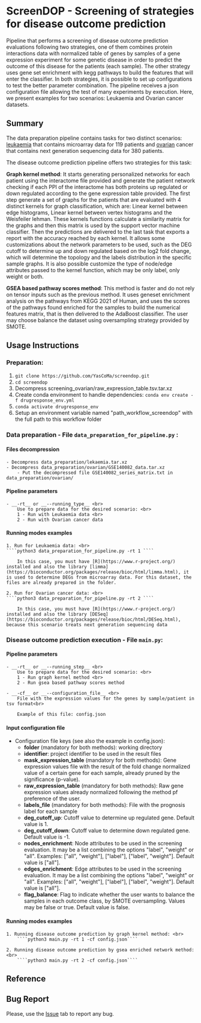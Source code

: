 # ScreenDOP - Screening of strategies for disease outcome prediction

Pipeline that performs a screening of disease outcome prediction evaluations following two strategies, one of them combines protein interactions data with normalized table of genes by samples of a gene expression experiment for some genetic disease in order to predict the outcome of this disease for the patients (each sample). The other strategy uses gene set enrichment with kegg pathways to build the features that will enter the classifier. In both strategies, it is possible to set up configurations to test the better parameter combination. The pipeline receives a json configuration file allowing the test of many experiments by execution. Here, we present examples for two scenarios: Leukaemia and Ovarian cancer datasets.

## Summary

The data preparation pipeline contains tasks for two distinct scenarios: [leukaemia](https://www.ncbi.nlm.nih.gov/geo/query/acc.cgi?acc=GSE425) that contains microarray data for 119 patients and [ovarian](https://www.ncbi.nlm.nih.gov/geo/query/acc.cgi?acc=GSE140082) cancer that contains next generation sequencing data for 380 patients.

The disease outcome prediction pipeline offers two strategies for this task:

**Graph kernel method**: It starts generating personalized networks for each patient using the interactome file provided and generate the patient network checking if each PPI of the interactome has both proteins up regulated or down regulated according to the gene expression table provided. The first step generate a set of graphs for the patients that are evaluated with 4 distinct kernels for graph classification, which are: Linear kernel between edge histograms, Linear kernel between vertex histograms and the Weisfeiler lehman. These kernels functions calculate a similarity matrix for the graphs and then this matrix is used by the support vector machine classifier. Then the predictions are delivered to the last task that exports a report with the accuracy reached by each kernel. It allows some customizations about the network parameters to be used, such as the DEG cutoff to determine up and down regulated based on the log2 fold change, which will determine the topology and the labels distribution in the specific sample graphs. It is also possible customize the type of node/edge attributes passed to the kernel function, which may be only label, only weight or both.

**GSEA based pathway scores method**: This method is faster and do not rely on tensor inputs such as the previous method. It uses geneset enrichment analysis on the pathways from KEGG 2021 of Human, and uses the scores of the pathways found enriched for the samples to build the numerical features matrix, that is then delivered to the AdaBoost classifier. The user may choose balance the dataset using oversampling strategy provided by SMOTE.

## Usage Instructions
### Preparation:
1. ````git clone https://github.com/YasCoMa/screendop.git````
2. ````cd screendop````
3. Decompress screening_ovarian/raw_expression_table.tsv.tar.xz
4. Create conda environment to handle dependencies: ````conda env create -f drugresponse_env.yml````
5. ````conda activate drugresponse_env````
6. Setup an environment variable named "path_workflow_screendop" with the full path to this workflow folder

### Data preparation - File ````data_preparation_for_pipeline.py```` :

#### Files decompression
    - Decompress data_preparation/lekaemia.tar.xz
    - Decompress data_preparation/ovarian/GSE140082_data.tar.xz
        - Put the decompressed file GSE140082_series_matrix.txt in data_preparation/ovarian/
    
#### Pipeline parameters
	- __-rt__ or __--running_type__ <br>
		Use to prepare data for the desired scenario: <br>
		1 - Run with Leukaemia data <br>
		2 - Run with Ovarian cancer data

#### Running modes examples
	1. Run for Leukaemia data: <br>
	````python3 data_preparation_for_pipeline.py -rt 1 ````

		In this case, you must have [R](https://www.r-project.org/) installed and also the library [limma](https://bioconductor.org/packages/release/bioc/html/limma.html), it is used to determine DEGs from microarray data. For this dataset, the files are already prepared in the folder.

	2. Run for Ovarian cancer data: <br>
	````python3 data_preparation_for_pipeline.py -rt 2 ````

		In this case, you must have [R](https://www.r-project.org/) installed and also the library [DESeq](https://bioconductor.org/packages/release/bioc/html/DESeq.html), because this scenario treats next generation sequencing data

### Disease outcome prediction execution - File ````main.py````:

#### Pipeline parameters
	- __-rt__ or __--running_step__ <br>
		Use to prepare data for the desired scenario: <br>
		1 - Run graph kernel method <br>
		2 - Run gsea based pathway scores method

	- __-cf__ or __--configuration_file__ <br>
		File with the expression values for the genes by sample/patient in tsv format<br>
		
		Example of this file: config.json
		
#### Input configuration file

- Configuration file keys (see also the example in config.json):
    - **folder** (mandatory for both methods): working directory
    - **identifier**: project identifier to be used in the result files
    - **mask_expression_table** (mandatory for both methods): Gene expression values file with the result of the fold change normalized value of a certain gene for each sample, already pruned by the significance (p-value). 
    - **raw_expression_table** (mandatory for both methods): Raw gene expression values already normalized following the method pf preference of the user.
    - **labels_file** (mandatory for both methods): File with the prognosis label for each sample
    - **deg_cutoff_up**: Cutoff value to determine up regulated gene. Default value is 1.
    - **deg_cutoff_down**: Cutoff value to determine down regulated gene. Default value is -1.
    - **nodes_enrichment**: Node attributes to be used in the screening evaluation. It may be a list combining the options "label", "weight" or "all". Examples: ["all", "weight"], ["label"], ["label", "weight"]. Default value is ["all"].
    - **edges_enrichment**: Edge attributes to be used in the screening evaluation. It may be a list combining the options "label", "weight" or "all". Examples: ["all", "weight"], ["label"], ["label", "weight"]. Default value is ["all"].
    - **flag_balance**: Flag to indicate whether the user wants to balance the samples in each outcome class, by SMOTE oversampling. Values may be false or true. Default value is false.

#### Running modes examples
	1. Running disease outcome prediction by graph kernel method: <br>
		````python3 main.py -rt 1 -cf config.json````

	2. Running disease outcome prediction by gsea enriched network method: <br>
		````python3 main.py -rt 2 -cf config.json````

## Reference

## Bug Report
Please, use the [Issue](https://github.com/YasCoMa/screendop/issues) tab to report any bug.
